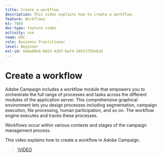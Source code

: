```yaml
---
title: Create a workflow
description: This video explains how to create a workflow.
feature: Workflows
kt: 7989
doc-type: feature video
activity: use
team: DOC
role: Business Practitioner
level: Beginner
exl-id: 0a6e09e6-0d23-4267-ba74-39523735e83d
---
```

# Create a workflow

Adobe Campaign includes a workflow module that empowers you to orchestrate the full range of processes and tasks across the different modules of the application server. This comprehensive graphical environment lets you design processes including segmentation, campaign execution, file processing, human participation, and so on. The workflow engine executes and tracks these processes.

Workflows occur within various contexts and stages of the campaign management process.

This video explains how to create a workflow in Adobe Campaign.

>[!VIDEO](https://video.tv.adobe.com/v/25559?quality=12)
